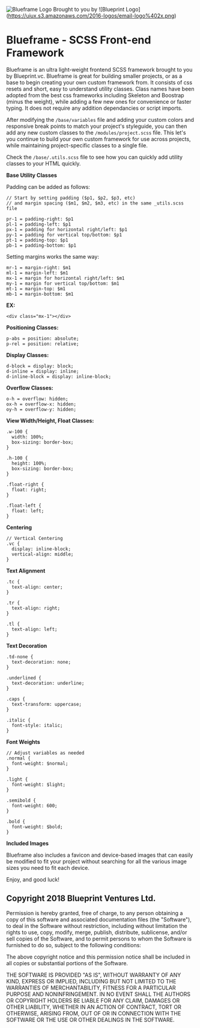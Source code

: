 ![Blueframe Logo](https://00e9e64bac8ad0548d67481f75b1c2228d7c13069fd463941b-apidata.googleusercontent.com/download/storage/v1/b/blueprint-vc/o/Images%2Fblueframe_logo.svg?qk=AD5uMEuKd6ibXrZAqiDTNkQuO_ewlr-ouDQvEtGVADinIehqh5jVUjegXD7FIuazAMNN2r6Fq23oFLeZ_SZ_hWMq6IcP9ta5k174k9I-8P7xxcME_V4dZJukeQ66sb4deKdvw1qaHV4q5W3xG3cboFcly_rWzO46xsr1d2xQprQFR-UmED4Jjg2CdVK9DgCPTRaQmvXpKJApqrE1JPi9bE7xX-Z1d_gTZ4GW5EWLAzH_h6aSwyJ9_7g4PACv_xL1de-F0JDmqrL9ukW0ghF3E70J9Jz9wM7uDOUSgUPZNBkm2gBUUMFLBue4MgNuNtahf2YvGi1T5JI9CqnB2pBk3tIjGYPUbjvoTfK7BSjVZoG_r3bZjxxd0unuQccuh4drGtehJM0QFdqyPNXAZPTG3lwWzU6c5DKQrI2wWzGJHT7p118GCIK9pxONzVk1z9JOYVJzV99qfZlrlIfpV2jqJClR2wDE3xuUHlvwAKxG43PCMEgMq7lbdun6z1_v6hS4o9u4tmeMxsf7DlAG1-pWICIoGbyXxOUvMAhIJHSD1JHeA55F-Ux0t3KGWFttANBTnA8y6rBZ0kwl75h-hJ3zxKdNK74C1SMGvrc3KtfYwoYHJqcc5W5AD4IPcZMhtPjXKjJSc19j9oJDnEs-mitKYn1zWSIQmJ5Evyoi1hcnA40QmkG6aR6AH4tBJv6g1aR0UAXIzrMJCEPyA4GWXLb-NB_Gg0zDWFI9ppxLhWZ03G2HRZa8uAGZdZePc1iXbD-l3R9FpXDQ12a61K4P6Izt9JkzsATj1JF1rw)
Brought to you by ![Blueprint Logo](<a href="blueprint.vc">https://uiux.s3.amazonaws.com/2016-logos/email-logo%402x.png</a>)

# Blueframe - SCSS Front-end Framework

   Blueframe is an ultra light-weight frontend SCSS framework brought to you by Blueprint.vc. Blueframe is great for building smaller projects, or as a base to begin creating your own custom framework from. It consists of css resets and short, easy to understand utility classes. Class names have been adopted from the best css frameworks including Skeleton and Boostrap (minus the weight), while adding a few new ones for convenience or faster typing. It does not require any addition dependancies or script imports.

   After modifying the `/base/variables` file and adding your custom colors and responsive break points to match your project's styleguide, you can then add any new custom classes to the `/modules/project.scss` file. This let's you continue to build your own custom framework for use across projects, while maintaining project-specific classes to a single file.




Check the `/base/.utils.scss` file to see how you can quickly add utility classes to your HTML quickly.

**Base Utility Classes**

Padding can be added as follows:
```
// Start by setting padding ($p1, $p2, $p3, etc) 
// and margin spacing ($m1, $m2, $m3, etc) in the same _utils.scss file

pr-1 = padding-right: $p1
pl-1 = padding-left: $p1
px-1 = padding for horizontal right/left: $p1
py-1 = padding for vertical top/bottom: $p1
pt-1 = padding-top: $p1
pb-1 = padding-bottom: $p1
```

Setting margins works the same way:
```
mr-1 = margin-right: $m1
ml-1 = margin-left: $m1
mx-1 = margin for horizontal right/left: $m1
my-1 = margin for vertical top/bottom: $m1
mt-1 = margin-top: $m1
mb-1 = margin-bottom: $m1
```

**EX:**
```
<div class="mx-1"></div>
```

**Positioning Classes:**
```
p-abs = position: absolute;
p-rel = position: relative;
```

**Display Classes:**
```
d-block = display: block;
d-inline = display: inline;
d-inline-block = display: inline-block;
```

**Overflow Classes:**
```
o-h = overflow: hidden;
ox-h = overflow-x: hidden;
oy-h = overflow-y: hidden;
```

**View Width/Height, Float Classes:**
```
.w-100 {
  width: 100%;
  box-sizing: border-box;
}

.h-100 {
  height: 100%;
  box-sizing: border-box;
}

.float-right {
  float: right;
}

.float-left {
  float: left;
}
```
**Centering**
```
// Vertical Centering
.vc {
  display: inline-block;
  vertical-align: middle;
}
```
**Text Alignment**
```
.tc {
  text-align: center;
}

.tr {
  text-align: right;
}

.tl {
  text-align: left;
}
```
**Text Decoration**
```
.td-none {
  text-decoration: none;
}

.underlined {
  text-decoration: underline;
}

.caps {
  text-transform: uppercase;
}

.italic {
  font-style: italic;
}
```

**Font Weights**
```
// Adjust variables as needed
.normal {
  font-weight: $normal;
}

.light {
  font-weight: $light;
}

.semibold {
  font-weight: 600;
}

.bold {
  font-weight: $bold;
}
```
**Included Images**

Blueframe also includes a favicon and device-based images that can easily be modified to fit your project without searching for all the various image sizes you need to fit each device.

Enjoy, and good luck!



## **Copyright 2018 Blueprint Ventures Ltd.**

Permission is hereby granted, free of charge, to any person obtaining a copy
of this software and associated documentation files (the "Software"), to deal
in the Software without restriction, including without limitation the rights
to use, copy, modify, merge, publish, distribute, sublicense, and/or sell
copies of the Software, and to permit persons to whom the Software is
furnished to do so, subject to the following conditions:

The above copyright notice and this permission notice shall be included in all
copies or substantial portions of the Software.

THE SOFTWARE IS PROVIDED "AS IS", WITHOUT WARRANTY OF ANY KIND, EXPRESS OR
IMPLIED, INCLUDING BUT NOT LIMITED TO THE WARRANTIES OF MERCHANTABILITY,
FITNESS FOR A PARTICULAR PURPOSE AND NONINFRINGEMENT. IN NO EVENT SHALL THE
AUTHORS OR COPYRIGHT HOLDERS BE LIABLE FOR ANY CLAIM, DAMAGES OR OTHER
LIABILITY, WHETHER IN AN ACTION OF CONTRACT, TORT OR OTHERWISE, ARISING FROM,
OUT OF OR IN CONNECTION WITH THE SOFTWARE OR THE USE OR OTHER DEALINGS IN THE
SOFTWARE.
